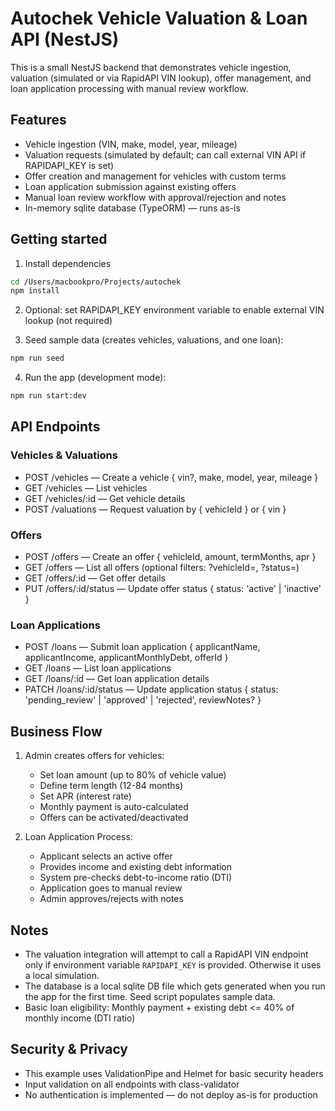 # Autochek Vehicle Valuation & Loan API (NestJS)

This is a small NestJS backend that demonstrates vehicle ingestion, valuation (simulated or via RapidAPI VIN lookup), offer management, and loan application processing with manual review workflow.

## Features

- Vehicle ingestion (VIN, make, model, year, mileage)
- Valuation requests (simulated by default; can call external VIN API if RAPIDAPI_KEY is set)
- Offer creation and management for vehicles with custom terms
- Loan application submission against existing offers
- Manual loan review workflow with approval/rejection and notes
- In-memory sqlite database (TypeORM) — runs as-is

## Getting started

1. Install dependencies

```bash
cd /Users/macbookpro/Projects/autochek
npm install
```

2. Optional: set RAPIDAPI_KEY environment variable to enable external VIN lookup (not required)

3. Seed sample data (creates vehicles, valuations, and one loan):

```bash
npm run seed
```

4. Run the app (development mode):

```bash
npm run start:dev
```

## API Endpoints

### Vehicles & Valuations

- POST /vehicles — Create a vehicle { vin?, make, model, year, mileage }
- GET /vehicles — List vehicles
- GET /vehicles/:id — Get vehicle details
- POST /valuations — Request valuation by { vehicleId } or { vin }

### Offers

- POST /offers — Create an offer { vehicleId, amount, termMonths, apr }
- GET /offers — List all offers (optional filters: ?vehicleId=, ?status=)
- GET /offers/:id — Get offer details
- PUT /offers/:id/status — Update offer status { status: 'active' | 'inactive' }

### Loan Applications

- POST /loans — Submit loan application { applicantName, applicantIncome, applicantMonthlyDebt, offerId }
- GET /loans — List loan applications
- GET /loans/:id — Get loan application details
- PATCH /loans/:id/status — Update application status { status: 'pending_review' | 'approved' | 'rejected', reviewNotes? }

## Business Flow

1. Admin creates offers for vehicles:
   - Set loan amount (up to 80% of vehicle value)
   - Define term length (12-84 months)
   - Set APR (interest rate)
   - Monthly payment is auto-calculated
   - Offers can be activated/deactivated

2. Loan Application Process:
   - Applicant selects an active offer
   - Provides income and existing debt information
   - System pre-checks debt-to-income ratio (DTI)
   - Application goes to manual review
   - Admin approves/rejects with notes

## Notes

- The valuation integration will attempt to call a RapidAPI VIN endpoint only if environment variable `RAPIDAPI_KEY` is provided. Otherwise it uses a local simulation.
- The database is a local sqlite DB file which gets generated when you run the app for the first time. Seed script populates sample data.
- Basic loan eligibility: Monthly payment + existing debt <= 40% of monthly income (DTI ratio)

## Security & Privacy

- This example uses ValidationPipe and Helmet for basic security headers
- Input validation on all endpoints with class-validator
- No authentication is implemented — do not deploy as-is for production

